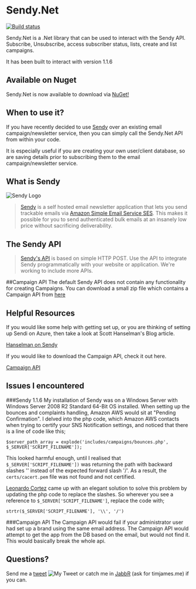 # Sendy.Net

[![Build status](https://ci.appveyor.com/api/projects/status/4yh2m55m7kqkvril?svg=true)](https://ci.appveyor.com/project/timbjames/sendy-net)

Sendy.Net is a .Net library that can be used to interact with the Sendy API. Subscribe, Unsubscribe, access subscriber status, lists, create and list campaigns.

It has been built to interact with version 1.1.6

## Available on Nuget

Sendy.Net is now available to download via [NuGet!](https://www.nuget.org/packages/Sendy.Net/)

## When to use it?
If you have recently decided to use [Sendy](http://sendy.co/) over an existing email campaign/newsletter service, then you can simply call the Sendy.Net API from within your code.

It is especially useful if you are creating your own user/client database, so are saving details prior to subscribing them to the email campaign/newsletter service.

## What is Sendy
![Sendy Logo](http://sendy.co/images/sendy-logo.jpg)
> [Sendy](http://sendy.co/) is a self hosted email newsletter application that lets you send trackable emails via [Amazon Simple Email Service SES](http://aws.amazon.com/ses/). This makes it possible for you to send authenticated bulk emails at an insanely low price without sacrificing deliverability.

## The Sendy API
> [Sendy's API](http://sendy.co/api) is based on simple HTTP POST. Use the API to integrate Sendy programmatically with your website or application. We're working to include more APIs.

##Campaign API
The default Sendy API does not contain any functionality for creating Campaigns. You can download a small zip file which contains a Campaign API from [here](http://forum.sendy.co/discussion/768/added-some-api-functionality/p1)

## Helpful Resources

If you would like some help with getting set up, or you are thinking of setting up Sendi on Azure, then take a look at Scott Hanselman's Blog article. 

[Hanselman on Sendy](http://www.hanselman.com/blog/InstallingSendyAPHPAppOnWindowsAzureToSendInexpensiveNewsletterEmailViaAmazonSES.aspx)

If you would like to download the Campaign API, check it out here.

[Campaign API](http://forum.sendy.co/discussion/768/added-some-api-functionality/p1)

## Issues I encountered

###Sendy 1.1.6
My installation of Sendy was on a Windows Server with Windows Server 2008 R2 Standard 64-Bit OS installed.
When setting up the bounces and complaints handling, Amazon AWS would sit at "Pending Confirmation". I delved into the php code, which Amazon AWS contacts when trying to certify your SNS Notification settings, and noticed that there is a line of code like this;
    
    $server_path_array = explode('includes/campaigns/bounces.php', $_SERVER['SCRIPT_FILENAME']);

This looked harmful enough, until I realised that `$_SERVER['SCRIPT_FILENAME'])` was returning the path with backward slashes '\' instead of the expected forward slash '/'. As a result, the `certs/cacert.pem` file was not found and not certified.

[Leonardo Cortez](http://wishfulcoding.com/) came up with an elegant solution to solve this problem by updating the php code to replace the slashes. So wherever you see a reference to `$_SERVER['SCRIPT_FILENAME']`, replace the code with;

    strtr($_SERVER['SCRIPT_FILENAME'], '\\', '/')    

###Campaign API
The Campaign API would fail if your administrator user had set up a brand using the same email address. The Campaign API would attempt to get the app from the DB based on the email, but would not find it. This would basically break the whole api.

## Questions?
Send me a [tweet](http://twitter.com/timjames_me) ![My Tweet](http://timbjames.github.io/img/little-birdie.png) or catch me in [JabbR](https://jabbr.net/#/rooms/general-chat) (ask for timjames.me) if you can.